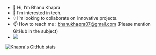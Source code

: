 - 👋 Hi, I’m Bhanu Khapra
- 👀 I’m interested in tech.
- 💡 I’m looking to collaborate on innovative projects.
- 📫 How to reach me : bhanukhapra07@gmail.com (Please mention GitHub in the subject)
- ![](https://komarev.com/ghpvc/?username=khapra&color=brightgreen)

[![Khapra's GitHub stats](https://github-readme-stats.vercel.app/api?username=Khapra)](https://github.com/anuraghazra/github-readme-stats)


<!---
khapra/khapra is a ✨ special ✨ repository because its `README.md` (this file) appears on your GitHub profile.
You can click the Preview link to take a look at your changes.
--->
